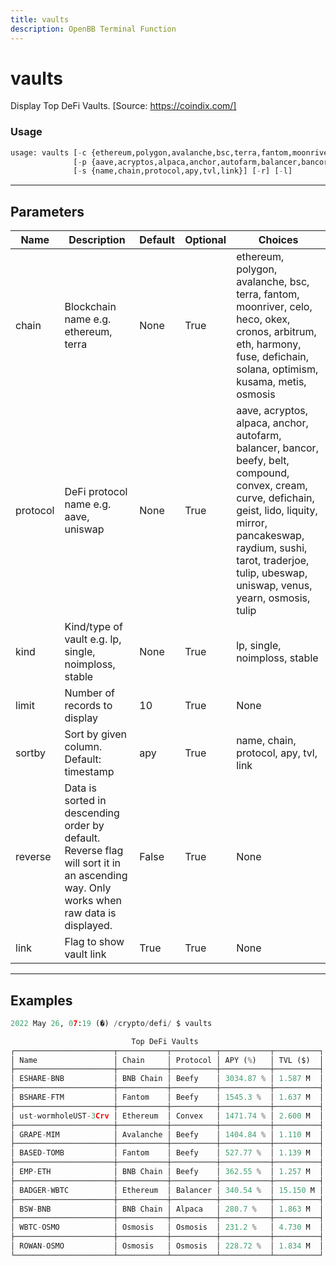 ```yaml
---
title: vaults
description: OpenBB Terminal Function
---
```


# vaults

Display Top DeFi Vaults. [Source: https://coindix.com/]

### Usage 
```python
usage: vaults [-c {ethereum,polygon,avalanche,bsc,terra,fantom,moonriver,celo,heco,okex,cronos,arbitrum,eth,harmony,fuse,defichain,solana,optimism,kusama,metis,osmosis}]
              [-p {aave,acryptos,alpaca,anchor,autofarm,balancer,bancor,beefy,belt,compound,convex,cream,curve,defichain,geist,lido,liquity,mirror,pancakeswap,raydium,sushi,tarot,traderjoe,tulip,ubeswap,uniswap,venus,yearn,osmosis,tulip}] [-k {lp,single,noimploss,stable}] [-t LIMIT]
              [-s {name,chain,protocol,apy,tvl,link}] [-r] [-l]
```

---
## Parameters

| Name | Description | Default | Optional | Choices |
| ---- | ----------- | ------- | -------- | ------- |
| chain | Blockchain name e.g. ethereum, terra | None | True | ethereum, polygon, avalanche, bsc, terra, fantom, moonriver, celo, heco, okex, cronos, arbitrum, eth, harmony, fuse, defichain, solana, optimism, kusama, metis, osmosis |
| protocol | DeFi protocol name e.g. aave, uniswap | None | True | aave, acryptos, alpaca, anchor, autofarm, balancer, bancor, beefy, belt, compound, convex, cream, curve, defichain, geist, lido, liquity, mirror, pancakeswap, raydium, sushi, tarot, traderjoe, tulip, ubeswap, uniswap, venus, yearn, osmosis, tulip |
| kind | Kind/type of vault e.g. lp, single, noimploss, stable | None | True | lp, single, noimploss, stable |
| limit | Number of records to display | 10 | True | None |
| sortby | Sort by given column. Default: timestamp | apy | True | name, chain, protocol, apy, tvl, link |
| reverse | Data is sorted in descending order by default. Reverse flag will sort it in an ascending way. Only works when raw data is displayed. | False | True | None |
| link | Flag to show vault link | True | True | None |


---
## Examples

```python
2022 May 26, 07:19 (�) /crypto/defi/ $ vaults

                           Top DeFi Vaults
┌──────────────────────┬───────────┬──────────┬───────────┬──────────┐
│ Name                 │ Chain     │ Protocol │ APY (%)   │ TVL ($)  │
├──────────────────────┼───────────┼──────────┼───────────┼──────────┤
│ ESHARE-BNB           │ BNB Chain │ Beefy    │ 3034.87 % │ 1.587 M  │
├──────────────────────┼───────────┼──────────┼───────────┼──────────┤
│ BSHARE-FTM           │ Fantom    │ Beefy    │ 1545.3 %  │ 1.637 M  │
├──────────────────────┼───────────┼──────────┼───────────┼──────────┤
│ ust-wormholeUST-3Crv │ Ethereum  │ Convex   │ 1471.74 % │ 2.600 M  │
├──────────────────────┼───────────┼──────────┼───────────┼──────────┤
│ GRAPE-MIM            │ Avalanche │ Beefy    │ 1404.84 % │ 1.110 M  │
├──────────────────────┼───────────┼──────────┼───────────┼──────────┤
│ BASED-TOMB           │ Fantom    │ Beefy    │ 527.77 %  │ 1.139 M  │
├──────────────────────┼───────────┼──────────┼───────────┼──────────┤
│ EMP-ETH              │ BNB Chain │ Beefy    │ 362.55 %  │ 1.257 M  │
├──────────────────────┼───────────┼──────────┼───────────┼──────────┤
│ BADGER-WBTC          │ Ethereum  │ Balancer │ 340.54 %  │ 15.150 M │
├──────────────────────┼───────────┼──────────┼───────────┼──────────┤
│ BSW-BNB              │ BNB Chain │ Alpaca   │ 280.7 %   │ 1.863 M  │
├──────────────────────┼───────────┼──────────┼───────────┼──────────┤
│ WBTC-OSMO            │ Osmosis   │ Osmosis  │ 231.2 %   │ 4.730 M  │
├──────────────────────┼───────────┼──────────┼───────────┼──────────┤
│ ROWAN-OSMO           │ Osmosis   │ Osmosis  │ 228.72 %  │ 1.834 M  │
└──────────────────────┴───────────┴──────────┴───────────┴──────────┘
```

